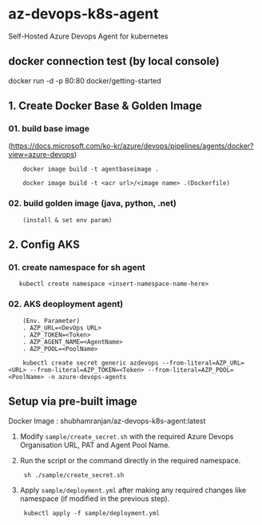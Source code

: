 # az-devops-k8s-agent
Self-Hosted Azure Devops Agent for kubernetes

## docker connection test (by local console)
docker run -d -p 80:80 docker/getting-started 

## 1. Create Docker Base & Golden Image 
### 01. build base image
(https://docs.microsoft.com/ko-kr/azure/devops/pipelines/agents/docker?view=azure-devops)

        docker image build -t agentbaseimage .
        
        docker image build -t <acr url>/<image name> .(Dockerfile)


### 02. build golden image (java, python, .net)
        (install & set env param)
        
        
## 2. Config AKS
### 01. create namespace for sh agent
       kubectl create namespace <insert-namespace-name-here>
### 02. AKS deoployment agent)
        (Env. Parameter)
        . AZP_URL=<DevOps URL>
        . AZP_TOKEN=<Token>
        . AZP_AGENT_NAME=<AgentName>
        . AZP_POOL=<PoolName> 
        
        kubectl create secret generic azdevops --from-literal=AZP_URL=<URL> --from-literal=AZP_TOKEN=<Token> --from-literal=AZP_POOL=<PoolName> -n azure-devops-agents
        
        
## Setup via pre-built image
Docker Image : shubhamranjan/az-devops-k8s-agent:latest

1. Modify `sample/create_secret.sh` with the required Azure Devops Organisation URL, PAT and Agent Pool Name.

2. Run the script or the command directly in the required namespace.

        sh ./sample/create_secret.sh

3. Apply `sample/deployment.yml` after making any required changes like namespace (if modified in the previous step).

        kubectl apply -f sample/deployment.yml
